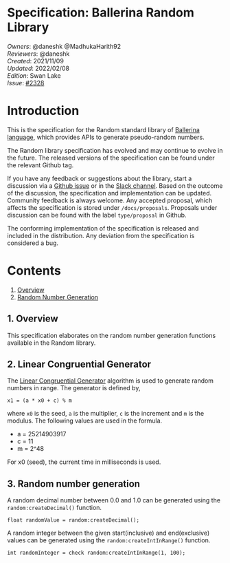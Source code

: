 # Specification: Ballerina Random Library

_Owners_: @daneshk @MadhukaHarith92  
_Reviewers_: @daneshk  
_Created_: 2021/11/09  
_Updated_: 2022/02/08  
_Edition_: Swan Lake  
_Issue_: [#2328](https://github.com/ballerina-platform/ballerina-standard-library/issues/2328)

# Introduction
This is the specification for the Random standard library of [Ballerina language](https://ballerina.io/), which provides APIs to generate pseudo-random numbers.

The Random library specification has evolved and may continue to evolve in the future. The released versions of the specification can be found under the relevant Github tag.

If you have any feedback or suggestions about the library, start a discussion via a [Github issue](https://github.com/ballerina-platform/ballerina-standard-library/issues) or in the [Slack channel](https://ballerina.io/community/). Based on the outcome of the discussion, the specification and implementation can be updated. Community feedback is always welcome. Any accepted proposal, which affects the specification is stored under `/docs/proposals`. Proposals under discussion can be found with the label `type/proposal` in Github.

The conforming implementation of the specification is released and included in the distribution. Any deviation from the specification is considered a bug.

# Contents

1. [Overview](#1-overview)
2. [Random Number Generation](#2-random-number-generation)

## 1. Overview
This specification elaborates on the random number generation functions available in the Random library.

## 2. Linear Congruential Generator
The [Linear Congruential Generator](https://en.wikipedia.org/wiki/Linear_congruential_generator) algorithm is used to generate random numbers in range. The generator is defined by,
```
x1 = (a * x0 + c) % m
```

where `x0` is the seed, `a` is the multiplier, `c` is the increment and `m` is the modulus. The following values are used in the formula.
- a = 25214903917
- c = 11
- m = 2^48

For x0 (seed), the current time in milliseconds is used.

## 3. Random number generation
A random decimal number between 0.0 and 1.0 can be generated using the `random:createDecimal()` function.
```ballerina
float randomValue = random:createDecimal();
```

A random integer between the given start(inclusive) and end(exclusive) values can be generated using the `random:createIntInRange()` function.
```ballerina
int randomInteger = check random:createIntInRange(1, 100);
```

